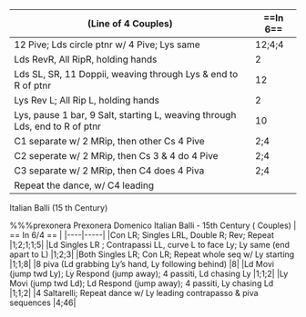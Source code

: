 (Line of 4 Couples) |==In 6==|
|----|-----|
|12 Pive; Lds circle ptnr w/ 4 Pive; Lys same |12;4;4|
|Lds RevR, All RipR, holding hands |2|
|Lds SL, SR, 11 Doppii, weaving through Lys & end to R of ptnr |12|
|Lys Rev L; All Rip L, holding hands |2|
|Lys, pause 1 bar, 9 Salt, starting L, weaving through Lds, end to R of ptnr |10|
|C1 separate w/ 2 MRip, then other Cs 4 Pive |2;4|
|C2 seperate w/ 2 MRip, then Cs 3 & 4 do 4 Pive |2;4|
|C3 separate w/ 2 MRip, then C4 does 4 Piva |2;4|
|Repeat the dance, w/ C4 leading||

 Italian Balli (15
th
 Century)

%%%prexonera
Prexonera
Domenico
Italian Balli - 15th Century
( Couples) | == In 6/4 == |
|----|-----|
|Con LR; Singles LRL, Double R; Rev; Repeat |1;2;1;1;5|
|Ld Singles LR ; Contrapassi LL, curve L to face Ly; Ly same (end apart to L) |1;2;3|
|Both Singles LR; Con LR; Repeat whole seq w/ Ly starting |1;1;8|
|8 piva (Ld grabbing Ly’s hand, Ly following behind) |8|
|Ld Movi (jump twd Ly); Ly Respond (jump away); 4 passiti, Ld chasing Ly |1;1;2|
|Ly Movi (jump twd Ld); Ld Respond (jump away); 4 passiti, Ly chasing Ld |1;1;2|
|4 Saltarelli; Repeat dance w/ Ly leading contrapasso & piva sequences |4;46|
